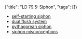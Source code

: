 {"title": "LD 79.5: Siphon", "tags": []}
* [self-starting siphon](https://www.youtube.com/watch?v=4SEv_GxAo70)
* [dual flush system](https://www.youtube.com/watch?v=AOock_GTysw)
* [pythagorean siphon](https://www.youtube.com/watch?v=A-YMHXuiaWw)
* [siphon misconceptions](https://lockhaven.edu/~dsimanek/museum/themes/siphon.htm)

